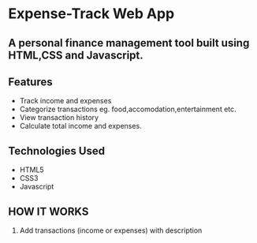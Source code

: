 # Expense-Track Web App
A personal finance management tool built using HTML,CSS and Javascript.
-----

## Features
- Track income and expenses
- Categorize transactions eg. food,accomodation,entertainment etc.
- View transaction history
- Calculate total income and expenses.


## Technologies Used
- HTML5
- CSS3
- Javascript

## HOW IT WORKS

1. Add transactions (income or expenses) with description

